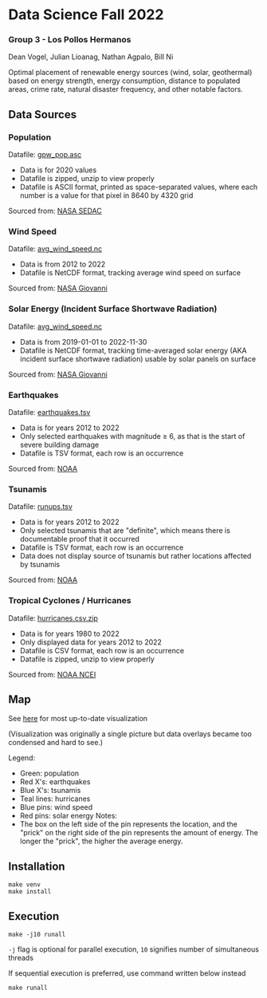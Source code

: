 # Data Science Fall 2022
### Group 3 - Los Pollos Hermanos
Dean Vogel, Julian Lioanag, Nathan Agpalo, Bill Ni

Optimal placement of renewable energy sources (wind, solar, geothermal) based on energy strength, energy consumption, distance to populated areas, crime rate, natural disaster frequency, and other notable factors.

## Data Sources
### Population
Datafile: [gpw_pop.asc](https://github.com/ITWSDataScience/Group3_Fall2022/blob/main/population_count/gpw_pop.asc.zip)

 - Data is for 2020 values
 - Datafile is zipped, unzip to view properly
 - Datafile is ASCII format, printed as space-separated values, where each number is a value for that pixel in 8640 by 4320 grid

Sourced from: [NASA SEDAC](https://sedac.ciesin.columbia.edu/data/set/gpw-v4-population-count-rev11)

### Wind Speed
Datafile: [avg_wind_speed.nc](https://github.com/ITWSDataScience/Group3_Fall2022/blob/main/energy_strength/wind/avg_wind_speed.nc)

 - Data is from 2012 to 2022
 - Datafile is NetCDF format, tracking average wind speed on surface

Sourced from: [NASA Giovanni](https://giovanni.gsfc.nasa.gov/giovanni/#service=TmAvMp&starttime=2012-11-01T00:00:00Z&endtime=2022-11-30T23:59:59Z&data=M2TMNXFLX_5_12_4_SPEED)

### Solar Energy (Incident Surface Shortwave Radiation)
Datafile: [avg_wind_speed.nc](https://github.com/ITWSDataScience/Group3_Fall2022/blob/main/energy_strength/wind/avg_solar_energy.nc)

 - Data is from 2019-01-01 to 2022-11-30
 - Datafile is NetCDF format, tracking time-averaged solar energy (AKA incident surface shortwave radiation) usable by solar panels on surface

Sourced from: [NASA Giovanni](https://giovanni.gsfc.nasa.gov/giovanni/#service=TmAvMp&starttime=2019-01-01T00:00:00Z&endtime=2022-11-30T23:59:59Z&data=FLDAS_NOAH01_CP_GL_M_001_SWdown_f_tavg)

### Earthquakes
Datafile: [earthquakes.tsv](https://github.com/ITWSDataScience/Group3_Fall2022/blob/main/natural_disasters/earthquakes/earthquakes.tsv)

 - Data is for years 2012 to 2022
 - Only selected earthquakes with magnitude ≥ 6, as that is the start of severe building damage
 - Datafile is TSV format, each row is an occurrence

Sourced from: [NOAA](https://data.noaa.gov/metaview/page?xml=NOAA/NESDIS/NGDC/MGG/Hazards/iso/xml/G012153.xml&view=getDataView)

### Tsunamis
Datafile: [runups.tsv](https://github.com/ITWSDataScience/Group3_Fall2022/blob/main/natural_disasters/tsunamis/runups.tsv)

 - Data is for years 2012 to 2022
 - Only selected tsunamis that are "definite", which means there is documentable proof that it occurred
 - Datafile is TSV format, each row is an occurrence
 - Data does not display source of tsunamis but rather locations affected by tsunamis

Sourced from: [NOAA](https://www.ngdc.noaa.gov/hazel/view/hazards/tsunami/runup-data?sourceMaxYear=2022&sourceMinYear=2012&sourceMinEventValidity=4)

### Tropical Cyclones / Hurricanes
Datafile: [hurricanes.csv.zip](https://github.com/ITWSDataScience/Group3_Fall2022/blob/main/natural_disasters/hurricanes/hurricanes.csv.zip)

 - Data is for years 1980 to 2022
 - Only displayed data for years 2012 to 2022
 - Datafile is CSV format, each row is an occurrence
 - Datafile is zipped, unzip to view properly

Sourced from: [NOAA NCEI](https://www.ncei.noaa.gov/products/international-best-track-archive?name=rsmc-data)

## Map
See [here](https://bnidevs.github.io/datascience_team3_f22/) for most up-to-date visualization

(Visualization was originally a single picture but data overlays became too condensed and hard to see.)

Legend:
 - Green: population
 - Red X's: earthquakes
 - Blue X's: tsunamis
 - Teal lines: hurricanes
 - Blue pins: wind speed
 - Red pins: solar energy
Notes:
 - The box on the left side of the pin represents the location, and the "prick" on the right side of the pin represents the amount of energy. The longer the "prick", the higher the average energy.

## Installation
```
make venv
make install
```

## Execution
```
make -j10 runall
```

`-j` flag is optional for parallel execution, `10` signifies number of simultaneous threads

If sequential execution is preferred, use command written below instead
```
make runall
```
